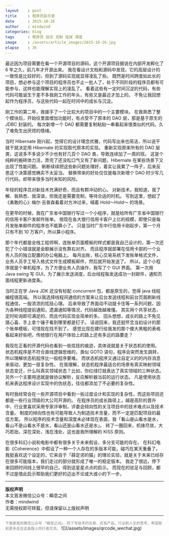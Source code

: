 ```yaml
---
layout    : post
title     : 程序员启示录
date      : 2015-10-26
author    : mindwind
categories: blog
tags      : 程序员 启示 克制 炫技 深度
image     : /assets/article_images/2015-10-26.jpg
elapse    : 3h
---
```



最近因为项目需要在看一个开源项目的源码，这个开源项目据说在内部开发孵化了 6 年之久，前几年才开源出来。
我在看设计文档和源码中发现，它的高层设计的一致性是比较好的，但到了源码实现就显得凌乱了些。
既然是时间跨度如此长的项目，想必参与这个项目的程序员也不止一批人了，处于不同阶段的程序员都有可能参与，这样也能理解实现上的凌乱了。
看着这些有一定时间沉淀的代码，有些代码可能诞生于差不多我刚工作的年头，有些又是最近才加上的。
不免让我回想起作为程序员，与这些代码一起在时间中的成长与沉淀。

刚工作的第二年，我接手了一个比较大的项目中的一个主要模块。
在我熟悉了整个模块后，开始往里面增加功能时，有点受不了原本的 DAO 层，那是基于原生的 JDBC 封装的。
每次新增一个 DAO 都需要复制粘贴一串看起来很类似的代码，久了难免生出厌烦的情绪。

当时 Hibernate 刚兴起，觉得它的设计理念优雅，代码写出来也简洁，所以说干就干就决定用 Hibernate 的实现取代原本的实现。
重新实现原来所有的 DAO 层类，这说多不多说少不少也有好几百个 DAO 类，导致连续加了一周的班。
这是个纯粹的搬砖体力活，弄完了还没松口气又有了新问题，Hibernate 在某些场景下又出现了性能问题。
断断续续把这些新问题处理好，着实让我累了一阵子，后来反思这个决策感觉确实不太妥当。
替换带来的好处仅仅是每次新增个 DAO 时少写几行代码，却带来很多当时未知的风险。

年轻的程序员对新技术充满好奇，而且有颗冲动的心。
对新技术，我知道，我了解、我熟悉、我深谙，但我还是需要克制，等待合适的时机。
写到这里，想起了《勇敢的心》梅尔·吉普森看着对方冲过来，喊着 Hold～Hold～ 的场景。

在更早的时候，我在广东省中国银行写过一个小程序，就是给所有广东省中国银行的信用卡客户发邮件账单。
按现在各大银行信用卡客户上亿的规模，即使只是每月发账单邮件的程序也不能算小了。
只是当时广东中行信用卡刚起步，第一个月只有不到 10 万客户，所以算小程序。

那个年代都是全栈工程师啊，连账单页面模板的样式都是我自己设计的，第一次还犯了个小错误就是金额展示没有靠右对齐。
而且程序就部署在信用卡部的一个业务人员的独立配置的办公电脑上。
每月出账，核心交易系统下发账单格式文件，业务人员手工导入格式文件生成模板邮件，然后就开始发送了。
所以，这个小程序就是个单机程序，为了方便业务人员操作，我写了个 GUI 界面。
第一次用 Java swing 写 GUI，为了展示发送进度，后台线程每发送成功一封邮件，通知页面线程更新进度条。

当时正在学 Java JDK 还没有标配 concurrent 包，都是原生的，觉得 java 线程编程很高端。
所以我选择线程间通信的方案来让后台发送线程和前台页面刷新线程通信，一股浓浓的炫技心理。
后来导致了界面动不动就卡住等一系列问题，因为各种线程提前通知，遗漏通知等情况，代码越改越难懂。
其实用个共享状态，定时轮询即可满足的，而且代码实现会简单的多。
回头想想，成长的路上不免见猎心喜、手上拿个锤子看到哪里都是钉子。
话说回来，我还挺怀念当初设计的那个账单模板，可惜现在找不到了。
感觉比现在建行给我发的那个傻大黑粗的表格看起来好些吧，传统银行在用户体验上的路上还有多远的路要走？

我现在正看的开源代码也看到一些炫技的痕迹，具体说就是关于状态机的使用。
状态机程序是不符合直线逻辑思维的，类似 GOTO 语句，程序会突然发生跳转，所以理解状态机程序比一般程序要难。
而状态机程序又通过自定义的的内存消息来驱动，更加一层复杂性。
在我理解，状态机程序最适合的场景有真实映射领域状态变迁，什么叫真实领域状态？比如，你红绿灯就表达了真实领域的三种状态。
另外一个主要用途就是做协议解析，反应解析器当前的运行状态。
凡是使用状态机来表达程序设计实现中的伪状态，往往都添加了不必要的复杂性。

有时我经常会在一些开源项目中看到一些过度设计和实现的复杂性，而这些项目还都是一些行业顶级的大公司开源的。
在程序员的成长路径上，越是高阶的晋升中，行业里喜欢采用专家评审制，评委会倾向性的关注项目中的技术难点以及技术含量。
制度的倾向性也有可能导致人为制造技术含量，而不一定是匹配项目的最佳方案。
所以程序的技术含量和深度未必体现在表面，我「看山是山看水是水，看山不是山看水不是水，看山还是山看水还是水」。
转了一圈回来，机锋尽敛，大巧若拙，深在深处，浅在浅处，这也是我所理解的 KISS 原则。

在很多科幻小说和电影中都有很多关于未来假设，多分支可能的存在。
在科幻电影《Coherence》中假设了一种一个人存在的多版本可能，碰巧在某天重叠了。
我挺喜欢这个设定的，它来自于「薛定谔的猫」的理论实验，就是关于未来已经存在很多可能版本，我们走过的部分就形成了唯一的稳定版本。
我走了很远，停下来回顾时间线上很早的自己，得到这星星点点的启示。
而现在的驻足与回顾，都不过是借此启示帮助我们更好的迈出不论或大或小的下一步。

---

__版权声明__  
本文首发微信公众号：瞬息之间  
作者：mindwind  
无需授权即可转载，但请保留以上版权声明

---
<small style="color:gray">
下面是我的微信公众号 「瞬息之间」，除了写技术的文章、还有产品、行业和人生的思考，希望能和更多走在这条路上同行者交流。
</small>  
![](/assets/images/qrcode_wechat.jpg)
